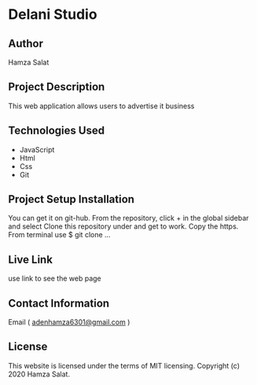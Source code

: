 # Delani Studio 

## Author   
Hamza Salat        
   
## Project Description
This web application allows users to advertise it business 

## Technologies Used

* JavaScript
* Html
* Css   
* Git   
     
## Project Setup Installation

You can get it on git-hub. From the repository, click + in the global sidebar and select Clone this repository under and get to work. Copy the https. From terminal use $ git clone ...


## Live Link
   
use link to see the web page


## Contact Information  

Email ( adenhamza6301@gmail.com )

## License 

This website is licensed under the terms of MIT licensing. Copyright (c) 2020 Hamza Salat.